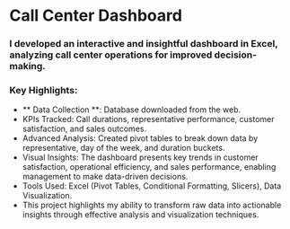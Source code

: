 # Call Center Dashboard 

### I developed an interactive and insightful dashboard in Excel, analyzing call center operations for improved decision-making.

### Key Highlights:
* ** Data Collection **: Database downloaded from the web.
* KPIs Tracked: Call durations, representative performance, customer satisfaction, and sales outcomes.
* Advanced Analysis: Created pivot tables to break down data by representative, day of the week, and duration buckets.
* Visual Insights: The dashboard presents key trends in customer satisfaction, operational efficiency, and sales performance, enabling management to make data-driven decisions.
* Tools Used: Excel (Pivot Tables, Conditional Formatting, Slicers), Data Visualization.
* This project highlights my ability to transform raw data into actionable insights through effective analysis and visualization techniques.

